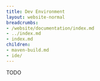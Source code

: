 ```yaml
---
title: Dev Environment
layout: website-normal
breadcrumbs:
- /website/documentation/index.md
- ../index.md
- index.md
children:
- maven-build.md
- ide/
---
```


TODO